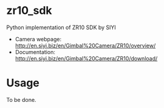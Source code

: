# zr10_sdk
Python implementation of ZR10 SDK by SIYI

* Camera webpage: http://en.siyi.biz/en/Gimbal%20Camera/ZR10/overview/
* Documentation: http://en.siyi.biz/en/Gimbal%20Camera/ZR10/download/

# Usage
To be done.
